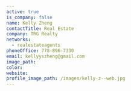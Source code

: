```yaml
---
active: true
is_company: false
name: Kelly Zheng
contactTitle: Real Estate
company: TRG Realty
networks:
  - realestateagents
phoneOffice: 778-896-7330
email: kellyyszheng@gmail.com
image_path:
color:
website:
profile_image_path: /images/kelly-z--web.jpg
---
```



